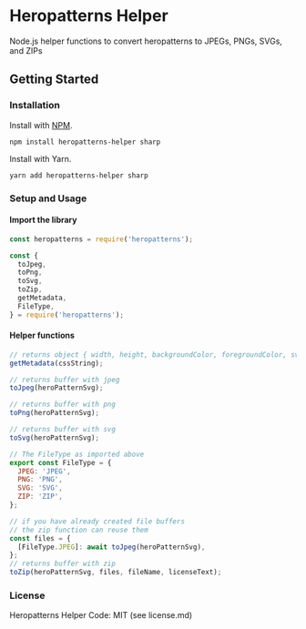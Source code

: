 # Heropatterns Helper

Node.js helper functions to convert heropatterns to JPEGs, PNGs, SVGs, and ZIPs

## Getting Started

### Installation

Install with [NPM](https://www.npmjs.com/package/heropatterns-helper).

```Shell
npm install heropatterns-helper sharp
```

Install with Yarn.

```Shell
yarn add heropatterns-helper sharp
```

### Setup and Usage

#### Import the library

```js
const heropatterns = require('heropatterns');

const {
  toJpeg,
  toPng,
  toSvg,
  toZip,
  getMetadata,
  FileType,
} = require('heropatterns');
```

#### Helper functions

```js
// returns object { width, height, backgroundColor, foregroundColor, svg, }
getMetadata(cssString);
```

```js
// returns buffer with jpeg
toJpeg(heroPatternSvg);
```

```js
// returns buffer with png
toPng(heroPatternSvg);
```

```js
// returns buffer with svg
toSvg(heroPatternSvg);
```

```js
// The FileType as imported above
export const FileType = {
  JPEG: 'JPEG',
  PNG: 'PNG',
  SVG: 'SVG',
  ZIP: 'ZIP',
};

// if you have already created file buffers
// the zip function can reuse them
const files = {
  [FileType.JPEG]: await toJpeg(heroPatternSvg),
};
// returns buffer with zip
toZip(heroPatternSvg, files, fileName, licenseText);
```

### License

Heropatterns Helper Code: MIT (see license.md)
